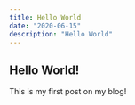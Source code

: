 ```yaml
---
title: Hello World
date: "2020-06-15"
description: "Hello World"
---
```


## Hello World!

This is my first post on my blog!


